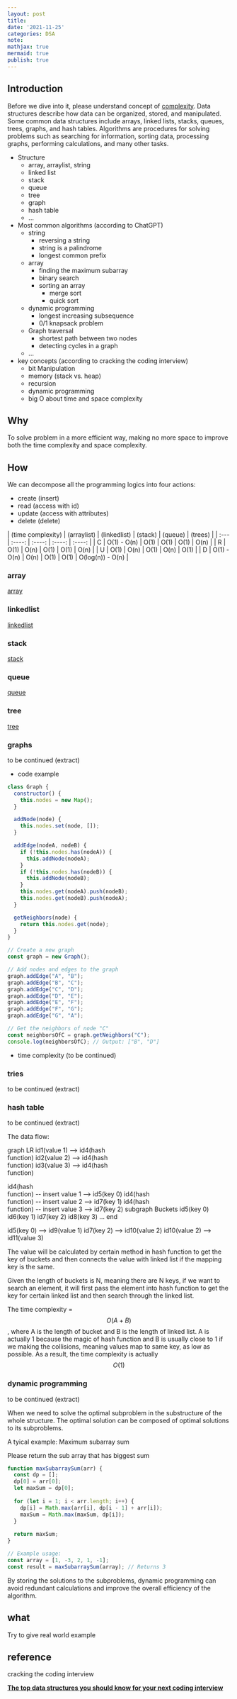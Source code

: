 ```yaml
---
layout: post
title:
date: '2021-11-25'
categories: DSA
note:
mathjax: true
mermaid: true
publish: true
---
```


## Introduction

Before we dive into it, please understand concept of [complexity]({{site.baseurl}}/dsa/2022/05/02/complexity.html). Data structures describe how data can be organized, stored, and manipulated. Some common data structures include arrays, linked lists, stacks, queues, trees, graphs, and hash tables. Algorithms are procedures for solving problems such as searching for information, sorting data, processing graphs, performing calculations, and many other tasks.

* Structure
  * array, arraylist, string
  * linked list
  * stack
  * queue
  * tree
  * graph
  * hash table
  * ...
* Most common algorithms (according to ChatGPT)
  * string
    * reversing a string
    * string is a palindrome
    * longest common prefix
  * array
    * finding the maximum subarray
    * binary search
    * sorting an array
      * merge sort
      * quick sort
  * dynamic programming
    * longest increasing subsequence
    * 0/1 knapsack problem
  * Graph traversal
    * shortest path between two nodes
    * detecting cycles in a graph
  * ...
* key concepts (according to cracking the coding interview)
  * bit Manipulation
  * memory (stack vs. heap)
  * recursion
  * dynamic programming
  * big O about time and space complexity

## Why

To solve problem in a more efficient way, making no more space to improve both the time complexity and space complexity.

## How

We can decompose all the programming logics into four actions:

* create (insert)
* read (access with id)
* update (access with attributes)
* delete (delete)

| (time complexity) | (arraylist) | (linkedlist) | (stack) | (queue) | (trees) |
| :--- | :----: | :----: | :----: | :----: |
| C | O(1) - O(n) | O(1) | O(1) | O(1) | O(n) |
| R | O(1) | O(n) | O(1) | O(1) | O(n) |
| U | O(1) | O(n) | O(1) | O(n) | O(1) |
| D | O(1) - O(n) | O(n) | O(1) | O(1) | O(log(n)) - O(n) |

### array

[array]({{site.baseurl}}/dsa/2022/05/22/array.html)

### linkedlist

[linkedlist]({{site.baseurl}}/dsa/2022/05/23/linked_list.html)

### stack

[stack]({{site.baseurl}}/dsa/2022/06/24/stack.html)

### queue

[queue]({{site.baseurl}}/dsa/2022/06/24/queue.html)

### tree

[tree]({{site.baseurl}}/dsa/2022/06/26/tree.html)

### graphs

to be continued (extract)

* code example

```javascript
class Graph {
  constructor() {
    this.nodes = new Map();
  }

  addNode(node) {
    this.nodes.set(node, []);
  }

  addEdge(nodeA, nodeB) {
    if (!this.nodes.has(nodeA)) {
      this.addNode(nodeA);
    }
    if (!this.nodes.has(nodeB)) {
      this.addNode(nodeB);
    }
    this.nodes.get(nodeA).push(nodeB);
    this.nodes.get(nodeB).push(nodeA);
  }

  getNeighbors(node) {
    return this.nodes.get(node);
  }
}

// Create a new graph
const graph = new Graph();

// Add nodes and edges to the graph
graph.addEdge("A", "B");
graph.addEdge("B", "C");
graph.addEdge("C", "D");
graph.addEdge("D", "E");
graph.addEdge("E", "F");
graph.addEdge("F", "G");
graph.addEdge("G", "A");

// Get the neighbors of node "C"
const neighborsOfC = graph.getNeighbors("C");
console.log(neighborsOfC); // Output: ["B", "D"]
```

* time complexity (to be continued)

### tries

to be continued (extract)

### hash table

to be continued (extract)

The data flow:

<div class="mermaid">
graph LR
  id1(value 1) --> id4(hash<br>function)
  id2(value 2) --> id4(hash<br>function)
  id3(value 3) --> id4(hash<br>function)

  id4(hash<br>function) -- insert value 1 --> id5(key 0)
  id4(hash<br>function) -- insert value 2 --> id7(key 1)
  id4(hash<br>function) -- insert value 3 --> id7(key 2)
  subgraph Buckets
    id5(key 0)
    id6(key 1)
    id7(key 2)
    id8(key 3)
    ...
  end

  id5(key 0) --> id9(value 1)
  id7(key 2) --> id10(value 2)
  id10(value 2) --> id11(value 3)
</div>

The value will be calculated by certain method in hash function to get the key of buckets and then connects the value with linked list if the mapping key is the same.

Given the length of buckets is N, meaning there are N keys, if we want to search an element, it will first pass the element into hash function to get the key for certain linked list and then search through the linked list.

The time complexity = $$O(A + B)$$, where A is the length of bucket and B is the length of linked list. A is actually 1 because the magic of hash function and B is usually close to 1 if we making the collisions, meaning values map to same key, as low as possible. As a result, the time complexity is actually $$O(1)$$

### dynamic programming

to be continued (extract)

When we need to solve the optimal subproblem in the substructure of the whole structure. The optimal solution can be composed of optimal solutions to its subproblems.

A tyical example: Maximum subarray sum

Please return the sub array that has biggest sum

```javascript
function maxSubarraySum(arr) {
  const dp = [];
  dp[0] = arr[0];
  let maxSum = dp[0];
  
  for (let i = 1; i < arr.length; i++) {
    dp[i] = Math.max(arr[i], dp[i - 1] + arr[i]);
    maxSum = Math.max(maxSum, dp[i]);
  }
  
  return maxSum;
}

// Example usage:
const array = [1, -3, 2, 1, -1];
const result = maxSubarraySum(array); // Returns 3
```

By storing the solutions to the subproblems, dynamic programming can avoid redundant calculations and improve the overall efficiency of the algorithm.

## what

Try to give real world example

## reference

cracking the coding interview

[**The top data structures you should know for your next coding interview**](https://www.freecodecamp.org/news/the-top-data-structures-you-should-know-for-your-next-coding-interview-36af0831f5e3/)
